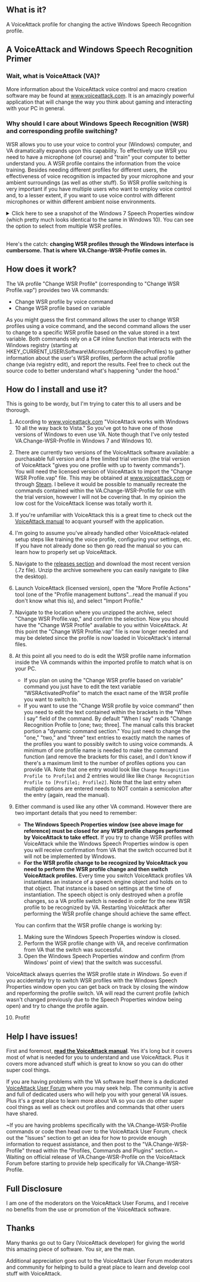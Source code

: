 ## What is it?
A VoiceAttack profile for changing the active Windows Speech Recognition profile. 

## A VoiceAttack and Windows Speech Recognition Primer
### Wait, what is VoiceAttack (VA)?
More information about the VoiceAttack voice control and macro creation software may be found at www.voiceattack.com. It is an amazingly powerful application that will change the way you think about gaming and interacting with your PC in general.

### Why should I care about Windows Speech Recognition (WSR) and corresponding profile switching?
WSR allows you to use your voice to control your (Windows) computer, and VA dramatically expands upon this capability. To effectively use WSR you need to have a microphone (of course) and "train" your computer to better understand you. A WSR profile contains the information from the voice training. Besides needing different profiles for different users, the effectiveness of voice recognition is impacted by your microphone and your ambient surroundings (as well as other stuff). So WSR profile switching is very important if you have multiple users who want to employ voice control and, to a lesser extent, if you want to use voice control with different microphones or within different ambient noise environments. 

<details>
	<summary>
		Click here to see a snapshot of the Windows 7 Speech Properties window (which pretty much looks identical to the same in Windows 10). You can see the option to select from multiple WSR profiles.
	</summary>
	<img src="https://github.com/Exergist/VA.Change-WSR-Profile/blob/master/Images/Windows%207%20Speech%20Properties.png" title="Windows Speech Properties" width="40%">
</details>
<br>

Here's the catch: **changing WSR profiles through the Windows interface is cumbersome. That is where VA.Change-WSR-Profile comes in.** 

## How does it work?
The VA profile "Change WSR Profile" (corresponding to "Change WSR Profile.vap") provides two VA commands: 
 - Change WSR profile by voice command
 - Change WSR profile based on variable

As you might guess the first command allows the user to change WSR profiles using a voice command, and the second command allows the user to change to a specific WSR profile based on the value stored in a text variable. Both commands rely on a C# inline function that interacts with the Windows registry (starting at HKEY_CURRENT_USER\Software\Microsoft\Speech\RecoProfiles) to gather information about the user's WSR profiles, perform the actual profile change (via registry edit), and report the results. Feel free to check out the source code to better understand what's happening "under the hood."

## How do I install and use it?
This is going to be wordy, but I'm trying to cater this to all users and be thorough. 

1. According to www.voiceattack.com "VoiceAttack works with Windows 10 all the way back to Vista." So you've got to have one of those versions of Windows to even use VA. Note though that I've only tested VA.Change-WSR-Profile in Windows 7 and Windows 10. 
2. There are currently two versions of the VoiceAttack software available: a purchasable full version and a free limited trial version (the trial version of VoiceAttack "gives you one profile with up to twenty commands"). You will need the licensed version of VoiceAttack to import the "Change WSR Profile.vap" file. This may be obtained at www.voiceattack.com or through [Steam](http://store.steampowered.com/app/583010/VoiceAttack/). I believe it would be possible to manually recreate the commands contained within the VA.Change-WSR-Profile for use with the trial version, however I will not be covering that. In my opinion the low cost for the VoiceAttack license was totally worth it. 
3. If you're unfamiliar with VoiceAttack this is a great time to check out the [VoiceAttack manual](http://voiceattack.com/VoiceAttackHelp.pdf) to acquant yourself with the application. 
4. I'm going to assume you've already handled other VoiceAttack-related setup steps like training the voice profile, configuring your settings, etc. If you have not already done so then go read the manual so you can learn how to properly set up VoiceAttack. 
5. Navigate to the [releases section](https://github.com/Exergist/VA.Change-WSR-Profile/releases) and download the most recent version (.7z file). Unzip the archive somewhere you can easily navigate to (like the desktop). 
6. Launch VoiceAttack (licensed version), open the "More Profile Actions" tool (one of the "Profile management buttons"...read the manual if you don't know what this is), and select "Import Profile." 
7. Navigate to the location where you unzipped the archive, select "Change WSR Profile.vap," and confirm the selection. Now you should have the "Change WSR Profile" available to you within VoiceAttack. At this point the "Change WSR Profile.vap" file is now longer needed and may be deleted since the profile is now loaded in VoiceAttack's internal files. 
8. At this point all you need to do is edit the WSR profile name information inside the VA commands within the imported profile to match what is on your PC.
   - If you plan on using the "Change WSR profile based on variable" command you just have to edit the text variable "WSRActivatedProfile" to match the exact name of the WSR profile you want to switch to.
   - If you want to use the "Change WSR profile by voice command" then you need to edit the text contained within the brackets in the "When I say" field of the command. By default "When I say" reads "Change Recognition Profile to [one; two; three]. The manual calls this bracket portion a "dynamic command section." You just need to change the "one," "two," and "three" text entries to exactly match the names of the profiles you want to possibly switch to using voice commands. A minimum of one profile name is needed to make the command function (and remove the brackets for this case), and I don't know if there's a maximum limit to the number of profiles options you can provide VA. Note that one entry would look like `Change Recognition Profile to Profile1` and 2 entries would like like `Change Recognition Profile to [Profile1; Profile2]`. Note that the last entry when multiple options are entered needs to NOT contain a semicolon after the entry (again, read the manual). 
9. Either command is used like any other VA command. However there are two important details that you need to remember:
   - **The Windows Speech Properties window (see above image for reference) must be closed for any WSR profile changes performed by VoiceAttack to take effect.** If you try to change WSR profiles with VoiceAttack while the Windows Speech Properties window is open you will receive confirmation from VA that the switch occurred but it will not be implemented by Windows.
   - **For the WSR profile change to be recognized by VoiceAttack you need to perform the WSR profile change and then switch VoiceAttack profiles.** Every time you switch VoiceAttack profiles VA instantiates an instance of a speech engine object and holds on to that object. That instance is based on settings at the time of instantiation. The speech object is only destroyed when a profile changes, so a VA profile switch is needed in order for the new WSR profile to be recognized by VA. Restarting VoiceAttack after performing the WSR profile change should achieve the same effect. 
   
   You can confirm that the WSR profile change is working by:
   1. Making sure the Windows Speech Properties window is closed.
   2. Perform the WSR profile change with VA, and receive confirmation from VA that the switch was successful.
   3. Open the Windows Speech Properties window and confirm (from Windows' point of view) that the switch was successful.

VoiceAttack always querries the WSR profile state _in Windows_. So even if you accidentally try to switch WSR profiles with the Windows Speech Properties window open you can get back on track by closing the window and reperforming the profile switch. VA will read the current profile (which wasn't changed previously due to the Speech Properties window being open) and try to change the profile again. 

10. Profit!	

## Help I have issues!
First and foremost, **[read the VoiceAttack manual](http://voiceattack.com/VoiceAttackHelp.pdf)**. Yes it's long but it covers most of what is needed for you to understand and use VoiceAttack. Plus it covers more advanced stuff which is great to know so you can do other super cool things. 

If you are having problems with the VA software itself there is a dedicated [VoiceAttack User Forum](http://voiceattack.com/SMF/index.php) where you may seek help. The community is active and full of dedicated users who will help you with your general VA issues. Plus it's a great place to learn more about VA so you can do other super cool things as well as check out profiles and commands that other users have shared. 

~If you are having problems specifically with the VA.Change-WSR-Profile commands or code then head over to the VoiceAttack User Forum, check out the "Issues" section to get an idea for how to provide enough information to request assistance, and then post to the "VA.Change-WSR-Profile" thread within the "Profiles, Commands and Plugins" section.~ Waiting on official release of VA.Change-WSR-Profile on the VoiceAttack Forum before starting to provide help specifically for VA.Change-WSR-Profile.

## Full Disclosure
I am one of the moderators on the VoiceAttack User Forums, and I receive no benefits from the use or promotion of the VoiceAttack software. 

## Thanks
Many thanks go out to Gary (VoiceAttack developer) for giving the world this amazing piece of software. You sir, are the man. 

Additional appreciation goes out to the VoiceAttack User Forum moderators and community for helping to build a great place to learn and develop cool stuff with VoiceAttack.
